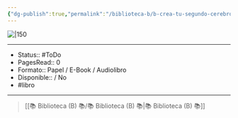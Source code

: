 ```yaml
---
{"dg-publish":true,"permalink":"/biblioteca-b/b-crea-tu-segundo-cerebro-building-a-second-brain-spanish-edition/"}
---
```



![|150](http://books.google.com/books/content?id=u9s60AEACAAJ&printsec=frontcover&img=1&zoom=1&source=gbs_api)

---

- Status:: #ToDo 
- PagesRead:: 0 
- Formato:: Papel / E-Book / Audiolibro
- Disponible::  / No
- #libro 

---

> [[📚 Biblioteca (B) 📚/📚 Biblioteca (B) 📚\|📚 Biblioteca (B) 📚]]